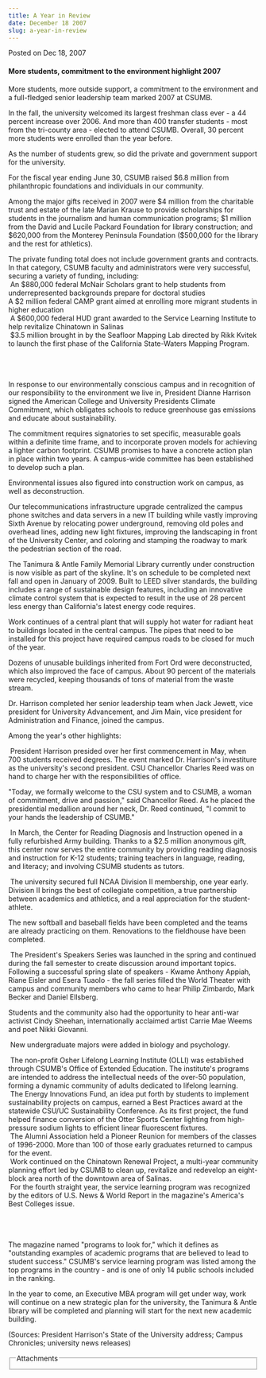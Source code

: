 ```yaml
---
title: A Year in Review
date: December 18 2007
slug: a-year-in-review
---
```


 



<span class="date">Posted on Dec 18, 2007    </span>
<h4>More students, commitment to the environment highlight
2007</h4>
<p>More students, more outside support, a commitment to the
environment and a full-fledged senior leadership team marked 2007
at CSUMB.</p>
<p>In the fall, the university welcomed its largest freshman class
ever - a 44 percent increase over 2006. And more than 400 transfer
students - most from the tri-county area - elected to attend CSUMB.
Overall, 30 percent more students were enrolled than the year
before.</p>
<p>As the number of students grew, so did the private and
government support for the university.</p>
<p>For the fiscal year ending June 30, CSUMB raised $6.8 million
from philanthropic foundations and individuals in our
community.</p>
<p>Among the major gifts received in 2007 were $4 million from the
charitable trust and estate of the late Marian Krause to provide
scholarships for students in the journalism and human communication
programs; $1 million from the David and Lucile Packard Foundation
for library construction; and $620,000 from the Monterey Peninsula
Foundation ($500,000 for the library and the rest for
athletics).</p>
<p>The private funding total does not include government grants and
contracts. In that category, CSUMB faculty and administrators were
very successful, securing a variety of funding, including:<br>
&#xA0;An $880,000 federal McNair Scholars grant to help students
from underrepresented backgrounds prepare for doctoral
studies<br>
A $2 million federal CAMP grant aimed at enrolling more migrant
students in higher education<br>
&#xA0;A $600,000 federal HUD grant awarded to the Service Learning
Institute to help revitalize Chinatown in Salinas<br>
&#xA0;$3.5 million brought in by the Seafloor Mapping Lab directed
by Rikk Kvitek to launch the first phase of the California
State-Waters Mapping Program.</br></br></br></br></p>
<p>In response to our environmentally conscious campus and in
recognition of our responsibility to the environment we live in,
President Dianne Harrison signed the American College and
University Presidents Climate Commitment, which obligates schools
to reduce greenhouse gas emissions and educate about
sustainability.</p>
<p>The commitment requires signatories to set specific, measurable
goals within a definite time frame, and to incorporate proven
models for achieving a lighter carbon footprint. CSUMB promises to
have a concrete action plan in place within two years. A
campus-wide committee has been established to develop such a
plan.</p>
<p>Environmental issues also figured into construction work on
campus, as well as deconstruction.</p>
<p>Our telecommunications infrastructure upgrade centralized the
campus phone switches and data servers in a new IT building while
vastly improving Sixth Avenue by relocating power underground,
removing old poles and overhead lines, adding new light fixtures,
improving the landscaping in front of the University Center, and
coloring and stamping the roadway to mark the pedestrian section of
the road.</p>
<p>The Tanimura &amp; Antle Family Memorial Library currently under
construction is now visible as part of the skyline. It&apos;s on
schedule to be completed next fall and open in January of 2009.
Built to LEED silver standards, the building includes a range of
sustainable design features, including an innovative climate
control system that is expected to result in the use of 28 percent
less energy than California&apos;s latest energy code requires.</p>
<p>Work continues of a central plant that will supply hot water for
radiant heat to buildings located in the central campus. The pipes
that need to be installed for this project have required campus
roads to be closed for much of the year.</p>
<p>Dozens of unusable buildings inherited from Fort Ord were
deconstructed, which also improved the face of campus. About 90
percent of the materials were recycled, keeping thousands of tons
of material from the waste stream.</p>
<p>Dr. Harrison completed her senior leadership team when Jack
Jewett, vice president for University Advancement, and Jim Main,
vice president for Administration and Finance, joined the
campus.</p>
<p>Among the year&apos;s other highlights:</p>
<p>&#xA0;President Harrison presided over her first commencement in
May, when 700 students received degrees. The event marked Dr.
Harrison&apos;s investiture as the university&apos;s second president. CSU
Chancellor Charles Reed was on hand to charge her with the
responsibilities of office.</p>
<p>&quot;Today, we formally welcome to the CSU system and to CSUMB, a
woman of commitment, drive and passion,&quot; said Chancellor Reed. As
he placed the presidential medallion around her neck, Dr. Reed
continued, &quot;I commit to your hands the leadership of CSUMB.&quot;</p>
<p>&#xA0;In March, the Center for Reading Diagnosis and Instruction
opened in a fully refurbished Army building. Thanks to a $2.5
million anonymous gift, this center now serves the entire community
by providing reading diagnosis and instruction for K-12 students;
training teachers in language, reading, and literacy; and involving
CSUMB students as tutors.</p>
<p>&#xA0;The university secured full NCAA Division II membership,
one year early. Division II brings the best of collegiate
competition, a true partnership between academics and athletics,
and a real appreciation for the student-athlete.</p>
<p>The new softball and baseball fields have been completed and the
teams are already practicing on them. Renovations to the fieldhouse
have been completed.</p>
<p>&#xA0;The President&apos;s Speakers Series was launched in the spring
and continued during the fall semester to create discussion around
important topics. Following a successful spring slate of speakers -
Kwame Anthony Appiah, Riane Eisler and Esera Tuaolo - the fall
series filled the World Theater with campus and community members
who came to hear Philip Zimbardo, Mark Becker and Daniel
Ellsberg.</p>
<p>Students and the community also had the opportunity to hear
anti-war activist Cindy Sheehan, internationally acclaimed artist
Carrie Mae Weems and poet Nikki Giovanni.</p>
<p>&#xA0;New undergraduate majors were added in biology and
psychology.</p>
<p>&#xA0;The non-profit Osher Lifelong Learning Institute (OLLI)
was established through CSUMB&apos;s Office of Extended Education. The
institute&apos;s programs are intended to address the intellectual needs
of the over-50 population, forming a dynamic community of adults
dedicated to lifelong learning.<br>
&#xA0;The Energy Innovations Fund, an idea put forth by students to
implement sustainability projects on campus, earned a Best
Practices award at the statewide CSU/UC Sustainability Conference.
As its first project, the fund helped finance conversion of the
Otter Sports Center lighting from high-pressure sodium lights to
efficient linear fluorescent fixtures.<br>
&#xA0;The Alumni Association held a Pioneer Reunion for members of
the classes of 1996-2000. More than 100 of those early graduates
returned to campus for the event.<br>
&#xA0;Work continued on the Chinatown Renewal Project, a multi-year
community planning effort led by CSUMB to clean up, revitalize and
redevelop an eight-block area north of the downtown area of
Salinas.<br>
&#xA0;For the fourth straight year, the service learning program
was recognized by the editors of U.S. News &amp; World Report in
the magazine&apos;s America&apos;s Best Colleges issue.</br></br></br></br></p>
<p>The magazine named &quot;programs to look for,&quot; which it defines as
&quot;outstanding examples of academic programs that are believed to
lead to student success.&quot; CSUMB&apos;s service learning program was
listed among the top programs in the country - and is one of only
14 public schools included in the ranking.</p>
<p>In the year to come, an Executive MBA program will get under
way, work will continue on a new strategic plan for the university,
the Tanimura &amp; Antle library will be completed and planning
will start for the next new academic building.</p>
<p>(Sources: President Harrison&apos;s State of the University address;
Campus Chronicles; university news releases)<br/></p>
<fieldset class="fieldgroup group-attachments">
<legend>Attachments</legend>
<div class="field field-type-emvideo field-field-attach-video">
<div class="field-items">
<div class="field-item odd">
<div class="emvideo emvideo-video emvideo-"/>
</div>
</div>
</div>
</fieldset>





```
